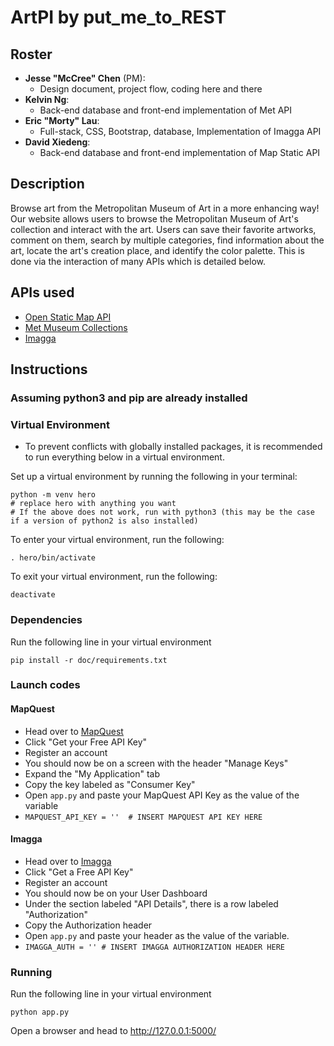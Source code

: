 # ArtPI by put_me_to_REST

## Roster

- **Jesse "McCree" Chen** (PM):
  - Design document, project flow, coding here and there
- **Kelvin Ng**:
  - Back-end database and front-end implementation of Met API
- **Eric "Morty" Lau**:
  - Full-stack, CSS, Bootstrap, database, Implementation of Imagga API
- **David Xiedeng**:
  - Back-end database and front-end implementation of Map Static API

## Description

Browse art from the Metropolitan Museum of Art in a more enhancing way! Our website allows users to browse the Metropolitan Museum of Art's collection and interact with the art. Users can save their favorite artworks, comment on them, search by multiple categories, find information about the art, locate the art's creation place, and identify the color palette. This is done via the interaction of many APIs which is detailed below.

## APIs used

- [Open Static Map API](https://docs.google.com/document/d/1Iwz9Y-7OM7KLxH0BLU1UOJUfYDMfiVOjfdQpDN2D6j4/edit?usp=sharing)
- [Met Museum Collections](https://docs.google.com/document/d/1ibirjeZ4Xv7Kf4XK0KFyVePFToN01PLum0lwTA5-RTA/edit?usp=sharing)
- [Imagga](https://docs.google.com/document/d/1rlxLfGuGFIJ13ac1FOr3LwlH_10Jsq8Vfe6aAZV4jYU/edit?usp=sharing)

## Instructions

### Assuming python3 and pip are already installed

### Virtual Environment

- To prevent conflicts with globally installed packages, it is recommended to run everything below in a virtual environment.

Set up a virtual environment by running the following in your terminal:

```shell
python -m venv hero
# replace hero with anything you want
# If the above does not work, run with python3 (this may be the case if a version of python2 is also installed)
```

To enter your virtual environment, run the following:

```shell
. hero/bin/activate
```

To exit your virtual environment, run the following:

```shell
deactivate
```

### Dependencies

Run the following line in your virtual environment

```shell
pip install -r doc/requirements.txt
```

### Launch codes

#### MapQuest

- Head over to [MapQuest](https://developer.mapquest.com/)
- Click "Get your Free API Key"
- Register an account
- You should now be on a screen with the header "Manage Keys"
- Expand the "My Application" tab
- Copy the key labeled as "Consumer Key"
- Open `app.py` and paste your MapQuest API Key as the value of the variable
- `MAPQUEST_API_KEY = ''  # INSERT MAPQUEST API KEY HERE`

#### Imagga

- Head over to [Imagga]("https://imagga.com/")
- Click "Get a Free API Key"
- Register an account
- You should now be on your User Dashboard
- Under the section labeled "API Details", there is a row labeled "Authorization"
- Copy the Authorization header
- Open `app.py` and paste your header as the value of the variable.
- `IMAGGA_AUTH = '' # INSERT IMAGGA AUTHORIZATION HEADER HERE`

### Running

Run the following line in your virtual environment

```shell
python app.py
```

Open a browser and head to <http://127.0.0.1:5000/>
